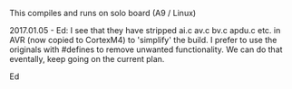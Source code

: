 This compiles and runs on solo board (A9 / Linux)

2017.01.05 - Ed: I see that they have stripped ai.c av.c bv.c apdu.c etc. in AVR (now copied to CortexM4) to 'simplify' the build.
I prefer to use the originals with #defines to remove unwanted functionality.
We can do that eventally, keep going on the current plan.


Ed
